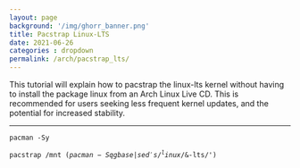 ```yaml
---
layout: page
background: '/img/ghorr_banner.png'
title: Pacstrap Linux-LTS
date: 2021-06-26
categories : dropdown
permalink: /arch/pacstrap_lts/
---
```


This tutorial will explain how to pacstrap the linux-lts kernel without having to install the package linux from an Arch Linux Live CD.  This is recommended for users seeking less frequent kernel updates, and the potential for increased stability.

____________________________________

<code>pacman -Sy</code>

<code>pacstrap /mnt $(pacman -Sqg base | sed 's/^linux$/&-lts/')</code>
